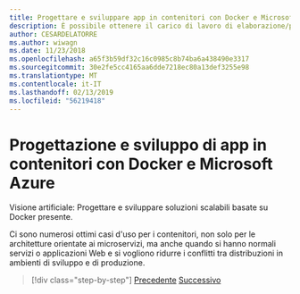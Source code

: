 ```yaml
---
title: Progettare e sviluppare app in contenitori con Docker e Microsoft Azure
description: È possibile ottenere il carico di lavoro di elaborazione/progettazione il ciclo di vita di applicazioni Docker.
author: CESARDELATORRE
ms.author: wiwagn
ms.date: 11/23/2018
ms.openlocfilehash: a65f3b59df32c16c0985c8b74ba6a438490e3317
ms.sourcegitcommit: 30e2fe5cc4165aa6dde7218ec80a13def3255e98
ms.translationtype: MT
ms.contentlocale: it-IT
ms.lasthandoff: 02/13/2019
ms.locfileid: "56219418"
---
```

# <a name="designing-and-developing-containerized-apps-using-docker-and-microsoft-azure"></a>Progettazione e sviluppo di app in contenitori con Docker e Microsoft Azure

Visione artificiale: Progettare e sviluppare soluzioni scalabili basate su Docker presente.

Ci sono numerosi ottimi casi d'uso per i contenitori, non solo per le architetture orientate ai microservizi, ma anche quando si hanno normali servizi o applicazioni Web e si vogliono ridurre i conflitti tra distribuzioni in ambienti di sviluppo e di produzione.

>[!div class="step-by-step"]
>[Precedente](../Microsoft-platform-tools-containerized-apps/index.md)
>[Successivo](design-docker-applications.md)